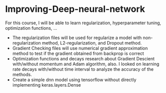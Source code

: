 # Improving-Deep-neural-network
For this course, I will be able to learn regularization, hyperparameter tuning, optimization functions, ...
- The regularization files will be used for regularize a model with non-regularization method, L2-regularization, and Dropout method.
- Gradient Checking files will use numerical gradient approximation method to test if the gradient obtained from backprop is correct
- Optimization functions and decays research about Gradient Descient with/without momentum and Adam algorithm, also. I looked on learning rate decays with/without time interval to analyze the accuracy of the methods.
- Create a simple dnn model using tensorflow without directly implementing keras.layers.Dense
